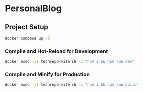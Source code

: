 # PersonalBlog

## Project Setup

```sh
docker compose up -d
```

### Compile and Hot-Reload for Development

```sh
docker exec -it techrepo-vite sh -c "npm i && npm run dev"
```

### Compile and Minify for Production

```sh
docker exec -it techrepo-vite sh -c "npm i && npm run build"
```
